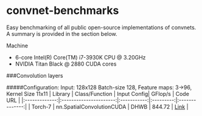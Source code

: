 convnet-benchmarks
==================

Easy benchmarking of all public open-source implementations of convnets.
A summary is provided in the section below.

Machine 
- 6-core Intel(R) Core(TM) i7-3930K CPU @ 3.20GHz
- NVIDIA Titan Black @ 2880 CUDA cores

###Convolution layers


#####Configuration: Input: 128x128 Batch-size 128, Feature maps: 3->96,  Kernel Size 11x11
| Library       | Class/Function         | Input Config| GFlop/s   | Code URL       |
|:-------------:|:----------------------:|:-----------:|:---------:|:--------------:|
| Torch-7       | nn.SpatialConvolutionCUDA | DHWB | 844.72  | [Link](https://github.com/torch/cunn/blob/master/SpatialConvolutionCUDA/updateOutput.cu) |


